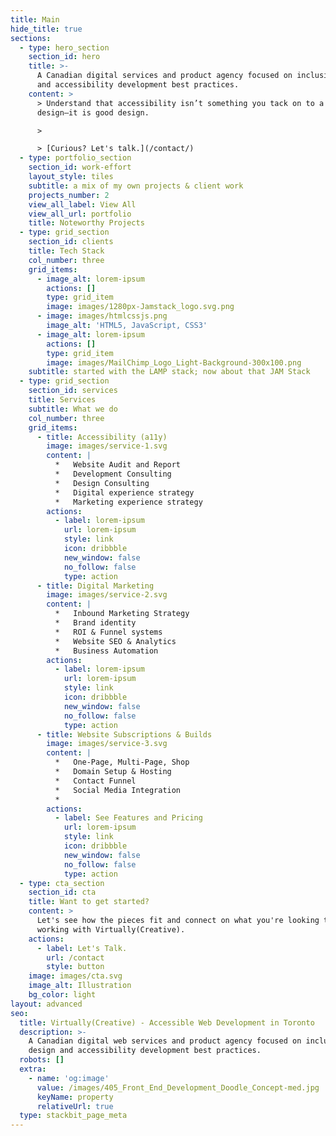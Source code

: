 ```yaml
---
title: Main
hide_title: true
sections:
  - type: hero_section
    section_id: hero
    title: >-
      A Canadian digital services and product agency focused on inclusive design
      and accessibility development best practices.
    content: >
      > Understand that accessibility isn’t something you tack on to a good
      design—it is good design.

      >

      > [Curious? Let's talk.](/contact/)
  - type: portfolio_section
    section_id: work-effort
    layout_style: tiles
    subtitle: a mix of my own projects & client work
    projects_number: 2
    view_all_label: View All
    view_all_url: portfolio
    title: Noteworthy Projects
  - type: grid_section
    section_id: clients
    title: Tech Stack
    col_number: three
    grid_items:
      - image_alt: lorem-ipsum
        actions: []
        type: grid_item
        image: images/1280px-Jamstack_logo.svg.png
      - image: images/htmlcssjs.png
        image_alt: 'HTML5, JavaScript, CSS3'
      - image_alt: lorem-ipsum
        actions: []
        type: grid_item
        image: images/MailChimp_Logo_Light-Background-300x100.png
    subtitle: started with the LAMP stack; now about that JAM Stack
  - type: grid_section
    section_id: services
    title: Services
    subtitle: What we do
    col_number: three
    grid_items:
      - title: Accessibility (a11y)
        image: images/service-1.svg
        content: |
          *   Website Audit and Report
          *   Development Consulting
          *   Design Consulting
          *   Digital experience strategy
          *   Marketing experience strategy
        actions:
          - label: lorem-ipsum
            url: lorem-ipsum
            style: link
            icon: dribbble
            new_window: false
            no_follow: false
            type: action
      - title: Digital Marketing
        image: images/service-2.svg
        content: |
          *   Inbound Marketing Strategy
          *   Brand identity
          *   ROI & Funnel systems
          *   Website SEO & Analytics
          *   Business Automation
        actions:
          - label: lorem-ipsum
            url: lorem-ipsum
            style: link
            icon: dribbble
            new_window: false
            no_follow: false
            type: action
      - title: Website Subscriptions & Builds
        image: images/service-3.svg
        content: |
          *   One-Page, Multi-Page, Shop
          *   Domain Setup & Hosting
          *   Contact Funnel
          *   Social Media Integration
          *
        actions:
          - label: See Features and Pricing
            url: lorem-ipsum
            style: link
            icon: dribbble
            new_window: false
            no_follow: false
            type: action
  - type: cta_section
    section_id: cta
    title: Want to get started?
    content: >
      Let's see how the pieces fit and connect on what you're looking to get
      working with Virtually(Creative).
    actions:
      - label: Let's Talk.
        url: /contact
        style: button
    image: images/cta.svg
    image_alt: Illustration
    bg_color: light
layout: advanced
seo:
  title: Virtually(Creative) - Accessible Web Development in Toronto
  description: >-
    A Canadian digital web services and product agency focused on inclusive
    design and accessibility development best practices.
  robots: []
  extra:
    - name: 'og:image'
      value: /images/405_Front_End_Development_Doodle_Concept-med.jpg
      keyName: property
      relativeUrl: true
  type: stackbit_page_meta
---
```

